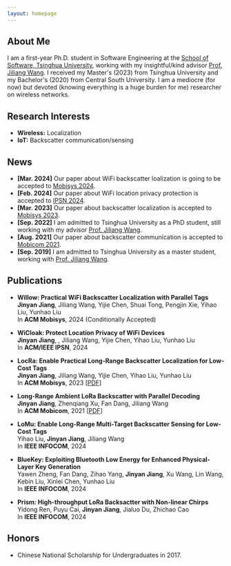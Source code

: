 ```yaml
---
layout: homepage
---
```


## About Me

I am a first-year Ph.D. student in Software Engineering at the [School of Software, Tsinghua University](https://www.thss.tsinghua.edu.cn/en/), working with my insightful/kind advisor [Prof. Jiliang Wang](http://tns.thss.tsinghua.edu.cn/~jiliang/). 
I received my Master's (2023) from Tsinghua University and my Bachelor's (2020) from Central South University.
I am a mediocre (for now) but devoted (knowing everything is a huge burden for me) researcher on wireless networks.

## Research Interests

- **Wireless:** Localization
- **IoT:** Backscatter communication/sensing

## News

- **[Mar. 2024]** Our paper about WiFi backscatter loalization is going to be accepted to [Mobisys 2024](https://www.sigmobile.org/mobisys/2023/).
- **[Feb. 2024]** Our paper about WiFi location privacy protection is accepted to [IPSN 2024](https://www.sigmobile.org/mobisys/2023/).
- **[Mar. 2023]** Our paper about backscatter localization is accepted to [Mobisys 2023](https://www.sigmobile.org/mobisys/2023/).
- **[Sep. 2022]** I am admitted to Tsinghua University as a PhD student, still working with my advisor [Prof. Jiliang Wang](http://tns.thss.tsinghua.edu.cn/~jiliang/).
- **[Aug. 2021]** Our paper about backscatter communication is accepted to [Mobicom 2021](https://www.sigmobile.org/mobicom/2021/index.html).
- **[Sep. 2019]** I am admitted to Tsinghua University as a master student, working with [Prof. Jiliang Wang](http://tns.thss.tsinghua.edu.cn/~jiliang/).

## Publications

- **Willow: Practical WiFi Backscatter Localization with Parallel Tags**
  <br>
  **Jinyan Jiang**, Jiliang Wang, Yijie Chen, Shuai Tong, Pengjin Xie, Yihao Liu, Yunhao Liu
  <br>
  In **ACM Mobisys**, 2024 (Conditionally Accepted)

- **WiCloak: Protect Location Privacy of WiFi Devices**
  <br>
  **Jinyan Jiang**, , Jiliang Wang, Yijie Chen, Yihao Liu, Yunhao Liu
  <br>
  In **ACM/IEEE IPSN**, 2024

- **LocRa: Enable Practical Long-Range Backscatter Localization for Low-Cost Tags**
  <br>
  **Jinyan Jiang**, Jiliang Wang, Yijie Chen, Yihao Liu, Yunhao Liu
  <br>
  In **ACM Mobisys**, 2023
  [[PDF](./paper/locra.pdf)]


- **Long-Range Ambient LoRa Backscatter with Parallel Decoding**
  <br>
  **Jinyan Jiang**, Zhenqiang Xu, Fan Dang, Jiliang Wang
  <br>
  In **ACM Mobicom**, 2021
  [[PDF](./paper/pplora.pdf)]

- **LoMu: Enable Long-Range Multi-Target Backscatter Sensing for Low-Cost Tags**
  <br>
  Yihao Liu, **Jinyan Jiang**, Jiliang Wang
  <br>
  In **IEEE INFOCOM**, 2024

- **BlueKey: Exploiting Bluetooth Low Energy for Enhanced Physical-Layer Key Generation**
  <br>
  Yawen Zheng, Fan Dang, Zihao Yang, **Jinyan Jiang**, Xu Wang, Lin Wang, Kebin Liu, Xinlei Chen, Yunhao Liu
  <br>
  In **IEEE INFOCOM**, 2024

- **Prism: High-throughput LoRa Backsactter with Non-linear Chirps**
  <br>
  Yidong Ren, Puyu Cai, **Jinyan Jiang**, Jialuo Du, Zhichao Cao
  <br>
  In **IEEE INFOCOM**, 2024

## Honors

- Chinese National Scholarship for Undergraduates in 2017.
